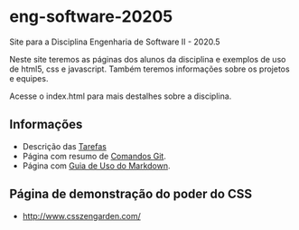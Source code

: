 # eng-software-20205

Site para a Disciplina Engenharia de Software II - 2020.5

Neste site teremos as páginas dos alunos da disciplina e exemplos de uso de html5, css e javascript. 
Também teremos informações sobre os projetos e equipes. 

Acesse o index.html para mais destalhes sobre a disciplina.

## Informações

* Descrição das [Tarefas](docs/tarefas.md)
* Página com resumo de [Comandos Git](docs/github.md).
* Página com [Guia de Uso do Markdown](https://docs.pipz.com/central-de-ajuda/learning-center/guia-basico-de-markdown).

## Página de demonstração do poder do CSS

* http://www.csszengarden.com/
